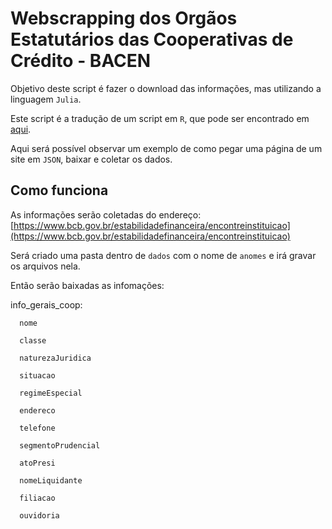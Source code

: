 # Webscrapping dos Orgãos Estatutários das Cooperativas de Crédito - BACEN

Objetivo deste script é fazer o download das informações, mas utilizando a linguagem `Julia`.

Este script é a tradução de um script em `R`, que pode ser encontrado em [aqui](https://github.com/rtheodoro/orgaos-estatutarios-coop-cred-bacen).

Aqui será possível observar um exemplo de como pegar uma página de um site em `JSON`, baixar e coletar os dados.

## Como funciona

As informações serão coletadas do endereço: [https://www.bcb.gov.br/estabilidadefinanceira/encontreinstituicao](https://www.bcb.gov.br/estabilidadefinanceira/encontreinstituicao)

Será criado uma pasta dentro de `dados` com o nome de `anomes` e irá gravar os arquivos nela.  

Então serão baixadas as infomações: 

   info_gerais_coop:
   
      nome

      classe
      
      naturezaJuridica
      
      situacao
      
      regimeEspecial
      
      endereco
      
      telefone
      
      segmentoPrudencial
      
      atoPresi
      
      nomeLiquidante
      
      filiacao
      
      ouvidoria

   
